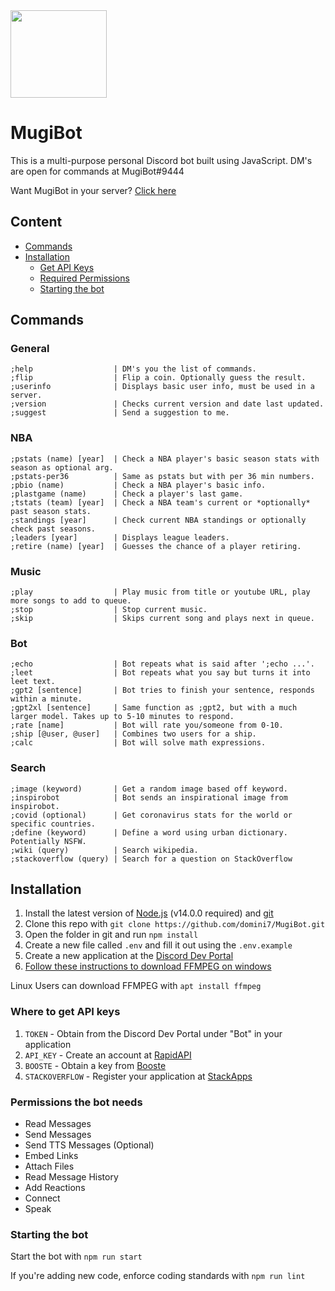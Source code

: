 <img src="https://i.imgur.com/PtCc2iO.jpg" width="154" height="140">

# MugiBot


This is a multi-purpose personal Discord bot built using JavaScript. DM's are open for commands at MugiBot#9444

Want MugiBot in your server? [Click here](https://discord.com/oauth2/authorize?client_id=776681738654580746&scope=bot&permissions=3267648)

## Content
* [Commands](https://github.com/domini7/MugiBot#commands)
* [Installation](https://github.com/domini7/MugiBot#installation)
	* [Get API Keys](https://github.com/domini7/MugiBot#where-to-get-api-keys)
	* [Required Permissions](https://github.com/domini7/MugiBot#permissions-the-bot-needs)
	* [Starting the bot](https://github.com/domini7/MugiBot#starting-the-bot)

## Commands

### General

```
;help                  | DM's you the list of commands.
;flip                  | Flip a coin. Optionally guess the result.
;userinfo              | Displays basic user info, must be used in a server.
;version               | Checks current version and date last updated.
;suggest               | Send a suggestion to me.
```
### NBA

```
;pstats (name) [year]  | Check a NBA player's basic season stats with season as optional arg.
;pstats-per36          | Same as pstats but with per 36 min numbers.
;pbio (name)           | Check a NBA player's basic info.
;plastgame (name)      | Check a player's last game.
;tstats (team) [year]  | Check a NBA team's current or *optionally* past season stats.
;standings [year]      | Check current NBA standings or optionally check past seasons.
;leaders [year]        | Displays league leaders.
;retire (name) [year]  | Guesses the chance of a player retiring.
```
### Music

```
;play                  | Play music from title or youtube URL, play more songs to add to queue.
;stop                  | Stop current music.
;skip                  | Skips current song and plays next in queue.
```
### Bot

```
;echo                  | Bot repeats what is said after ';echo ...'.
;leet                  | Bot repeats what you say but turns it into leet text.
;gpt2 [sentence]       | Bot tries to finish your sentence, responds within a minute.
;gpt2xl [sentence]     | Same function as ;gpt2, but with a much larger model. Takes up to 5-10 minutes to respond.
;rate [name]           | Bot will rate you/someone from 0-10.
;ship [@user, @user]   | Combines two users for a ship.
;calc                  | Bot will solve math expressions.
```
### Search

```
;image (keyword)       | Get a random image based off keyword.
;inspirobot            | Bot sends an inspirational image from inspirobot.
;covid (optional)      | Get coronavirus stats for the world or specific countries.
;define (keyword)      | Define a word using urban dictionary. Potentially NSFW.
;wiki (query)          | Search wikipedia.
;stackoverflow (query) | Search for a question on StackOverflow
```

## Installation
1. Install the latest version of [Node.js](https://nodejs.org/en/) (v14.0.0 required) and [git](https://git-scm.com/downloads)
2. Clone this repo with `git clone https://github.com/domini7/MugiBot.git`
3. Open the folder in git and run `npm install`
4. Create a new file called `.env` and fill it out using the `.env.example`
5. Create a new application at the [Discord Dev Portal](https://discord.com/developers/applications/)
6. [Follow these instructions to download FFMPEG on windows](https://www.wikihow.com/Install-FFmpeg-on-Windows)

Linux Users can download FFMPEG with `apt install ffmpeg`

### Where to get API keys
1. `TOKEN` - Obtain from the Discord Dev Portal under "Bot" in your application
2. `API_KEY` - Create an account at [RapidAPI](https://rapidapi.com/marketplace)
3. `BOOSTE` - Obtain a key from [Booste](https://www.booste.io/pretrained-models/nodejs)
4. `STACKOVERFLOW` - Register your application at [StackApps](https://stackapps.com/apps/oauth/register)


### Permissions the bot needs
* Read Messages
* Send Messages
* Send TTS Messages (Optional)
* Embed Links
* Attach Files
* Read Message History
* Add Reactions
* Connect
* Speak

### Starting the bot
Start the bot with `npm run start`

If you're adding new code, enforce coding standards with `npm run lint`